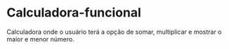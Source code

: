 # Calculadora-funcional
Calculadora onde o usuário terá a opção de somar, multiplicar e mostrar o maior e menor número.
